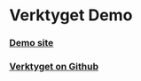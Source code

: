 # Verktyget Demo

### [Demo site](http://verktyget.robinisaksson.com)
### [Verktyget on Github](https://github.com/robinisaksson/verktyget)
